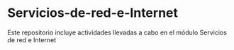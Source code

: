# Servicios-de-red-e-Internet
Este repositorio incluye actividades llevadas a cabo en el módulo Servicios de red e Internet
